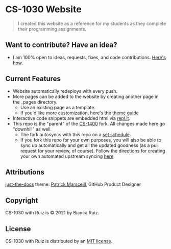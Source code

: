 # CS-1030 Website
> I created this website as a reference for my students as they complete their programming assignments.
> 
## Want to contribute? Have an idea?
- I am 100% open to ideas, requests, fixes, and code contributions. [Here's how](https://github.com/CS-1030/CS-1030.github.io/blob/main/CONTRIBUTING.md). 

## Current Features
- Website automatically redeploys with every push.
- More pages can be added to the website by creating another page in the _pages directory.
  - Use an existing page as a template.
  - If you'd like more customization, here's the [theme guide](https://pmarsceill.github.io/just-the-docs/)
- Interactive code snippets are embedded html via [repl.it](https://repl.it/~). 
- This repo is the "parent" of the [CS-1400](https://github.com/CS-1400/CS-1400.github.io) fork. All changes made here go "downhill" as well.
  - The fork autosyncs with this repo on a [set schedule](https://github.com/CS-1400/CS-1400.github.io/blob/5d96ab0aab5ba341a4c32d6387de9154f0e773d0/.github/workflows/fork-news.yml#L6). 
  - If you fork this repo for your own purposes, you will also be able to sync up automatically and get all the updated goodness (as a pull request for your review, of course). Follow the directions for creating your own automated upstream syncing [here](https://github.com/VitorNoVictor/fork-news/blob/main/README.md).

## Attributions
[just-the-docs](https://github.com/pmarsceill/just-the-docs) theme: [Patrick Marsceill](https://github.com/pmarsceill), GitHub Product Designer

## Copyright
CS-1030 with Ruiz is © 2021 by Bianca Ruiz.

## License
CS-1030 with Ruiz is distributed by an [MIT license](https://github.com/CS-1030/CS-1030.github.io/blob/main/LICENSE.txt).
